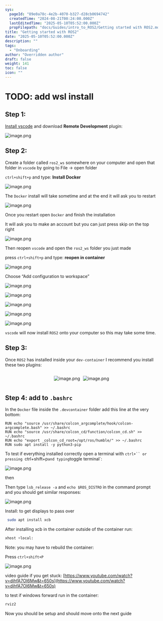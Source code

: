 ```yaml
---
sys:
  pageId: "89e0a78c-4e2b-4070-b327-d28cb0694742"
  createdTime: "2024-08-21T00:24:00.000Z"
  lastEditedTime: "2025-05-10T05:52:00.000Z"
  propFilepath: "docs/Guides/intro_to_ROS2/Getting started with ROS2.md"
title: "Getting started with ROS2"
date: "2025-05-10T05:52:00.000Z"
description: ""
tags:
  - "Onboarding"
author: "Overridden author"
draft: false
weight: 141
toc: false
icon: ""
---
```


# TODO: add wsl install

## Step 1:

[Install vscode](https://code.visualstudio.com/download) and download **Remote Development** plugin:

![image.png](https://prod-files-secure.s3.us-west-2.amazonaws.com/d518164a-d88e-44d1-a4ee-3adb3bd8bce0/efb52993-1881-4a40-b95e-6f020334f022/image.png?X-Amz-Algorithm=AWS4-HMAC-SHA256&X-Amz-Content-Sha256=UNSIGNED-PAYLOAD&X-Amz-Credential=ASIAZI2LB4667MT6KJIP%2F20250529%2Fus-west-2%2Fs3%2Faws4_request&X-Amz-Date=20250529T090947Z&X-Amz-Expires=3600&X-Amz-Security-Token=IQoJb3JpZ2luX2VjEMD%2F%2F%2F%2F%2F%2F%2F%2F%2F%2FwEaCXVzLXdlc3QtMiJGMEQCIAJF9S3%2FMJZueEytGOSUTme8QjLGwpvnkxpVLKlP2uCjAiAeZAgOFQXJGdjN2lv7L9ntVJ9VsljUme4uUAvcNHVQOyqIBAiJ%2F%2F%2F%2F%2F%2F%2F%2F%2F%2F8BEAAaDDYzNzQyMzE4MzgwNSIM73IeYqdaNS6yRQsgKtwDeLQy3YJI9Gfg6VDdmJE%2FLZXMGuMnOOyyqmHagzWoL5gnlTn4hX4O7MVwDbGcRp0hon4TOehsJPRfSj4pkV0RXbYN5PmO8%2BjXHgDNk%2BXnEq2t6%2F96RqW3VCWZ6abTqmyTHK3kzGA3HXfThBLHRBAQyTGuz02fxRVCX7xk5ZRBOp0j1CeEzNNq39%2FzHQ5VRvaPv%2BDs4ivz5guHg8NDH%2B9NrrZdi730qwYhAKsVA8DvXSXTTRiWjNBssafImeojSnhSGzgFGwVCJG%2FG0df9NDkdpVsXmpAZ2MzvTzSePaXsURFrj15XRaCTIgRBWRYqgmNPWaGEupCJHy%2BS3z88xBiE%2BEExZh7Z%2FdcEjlOx%2BVodsBNjBq%2FaVpdVPcXyeLBinL6Pr5K%2B8dk7l1PuhHKO9rJr6ANHPtDs1CCVouZVSUMijMBu05Lek1Fl6J82Bg75tZ3iC0fjWeTiYcJ5IZeBNAOe0i2QYVM%2FdooJ0vdnm2S1uJCQLZbUFAieH%2FlEpdr82h6%2F59vyETs7KepkQQZWzwK%2FKqdUVX6rYACEUxOPt9AdEpoV2CbNS39GDynL%2FBgs4zkVOKkOcL624mlqnccGwLkvhpfqErm%2FD%2BN2eFz2xeab1OWh2vVbsC9QGVZj914w%2BKzgwQY6pgGgLx5BrhmhA%2BcYfd2uEFh6qacKz4QJPgrDQIy6owIv2Iu0TEHtn7g6EoVENWHV8mE7OgZk5FXJPHzazjktjbSd5VipyIiXJJgaMyTP0eFvADdmMIDpZeec8MOYc%2FtaWeEywkKDA0g3AupGRxXwaFx%2BEGsveumSBcPaQc3TgUJaelkmq9i0xDspT0Cr4ZSWweXQjBpDrUs26JFXGDZ8tSOXbUjEkKg8&X-Amz-Signature=e8786c82a37ae52eb22c94d0158c4192ee4ee3abdb690e31f6b58e12bf8dc3de&X-Amz-SignedHeaders=host&x-id=GetObject)

## Step 2:

Create a folder called `ros2_ws` somewhere on your computer and open that folder in `vscode` by going to File → open folder 

`ctrl+shift+p` and type: **Install Docker**

![image.png](https://prod-files-secure.s3.us-west-2.amazonaws.com/d518164a-d88e-44d1-a4ee-3adb3bd8bce0/2269dc0e-1cd5-47ff-bceb-c04ad9b2eab0/image.png?X-Amz-Algorithm=AWS4-HMAC-SHA256&X-Amz-Content-Sha256=UNSIGNED-PAYLOAD&X-Amz-Credential=ASIAZI2LB4667MT6KJIP%2F20250529%2Fus-west-2%2Fs3%2Faws4_request&X-Amz-Date=20250529T090947Z&X-Amz-Expires=3600&X-Amz-Security-Token=IQoJb3JpZ2luX2VjEMD%2F%2F%2F%2F%2F%2F%2F%2F%2F%2FwEaCXVzLXdlc3QtMiJGMEQCIAJF9S3%2FMJZueEytGOSUTme8QjLGwpvnkxpVLKlP2uCjAiAeZAgOFQXJGdjN2lv7L9ntVJ9VsljUme4uUAvcNHVQOyqIBAiJ%2F%2F%2F%2F%2F%2F%2F%2F%2F%2F8BEAAaDDYzNzQyMzE4MzgwNSIM73IeYqdaNS6yRQsgKtwDeLQy3YJI9Gfg6VDdmJE%2FLZXMGuMnOOyyqmHagzWoL5gnlTn4hX4O7MVwDbGcRp0hon4TOehsJPRfSj4pkV0RXbYN5PmO8%2BjXHgDNk%2BXnEq2t6%2F96RqW3VCWZ6abTqmyTHK3kzGA3HXfThBLHRBAQyTGuz02fxRVCX7xk5ZRBOp0j1CeEzNNq39%2FzHQ5VRvaPv%2BDs4ivz5guHg8NDH%2B9NrrZdi730qwYhAKsVA8DvXSXTTRiWjNBssafImeojSnhSGzgFGwVCJG%2FG0df9NDkdpVsXmpAZ2MzvTzSePaXsURFrj15XRaCTIgRBWRYqgmNPWaGEupCJHy%2BS3z88xBiE%2BEExZh7Z%2FdcEjlOx%2BVodsBNjBq%2FaVpdVPcXyeLBinL6Pr5K%2B8dk7l1PuhHKO9rJr6ANHPtDs1CCVouZVSUMijMBu05Lek1Fl6J82Bg75tZ3iC0fjWeTiYcJ5IZeBNAOe0i2QYVM%2FdooJ0vdnm2S1uJCQLZbUFAieH%2FlEpdr82h6%2F59vyETs7KepkQQZWzwK%2FKqdUVX6rYACEUxOPt9AdEpoV2CbNS39GDynL%2FBgs4zkVOKkOcL624mlqnccGwLkvhpfqErm%2FD%2BN2eFz2xeab1OWh2vVbsC9QGVZj914w%2BKzgwQY6pgGgLx5BrhmhA%2BcYfd2uEFh6qacKz4QJPgrDQIy6owIv2Iu0TEHtn7g6EoVENWHV8mE7OgZk5FXJPHzazjktjbSd5VipyIiXJJgaMyTP0eFvADdmMIDpZeec8MOYc%2FtaWeEywkKDA0g3AupGRxXwaFx%2BEGsveumSBcPaQc3TgUJaelkmq9i0xDspT0Cr4ZSWweXQjBpDrUs26JFXGDZ8tSOXbUjEkKg8&X-Amz-Signature=96439c72eb83e55b4724a7e2dfa5bf05f2ba7ca659871331d154de1336c2b910&X-Amz-SignedHeaders=host&x-id=GetObject)

The `Docker` install will take sometime and at the end it will ask you to restart

![image.png](https://prod-files-secure.s3.us-west-2.amazonaws.com/d518164a-d88e-44d1-a4ee-3adb3bd8bce0/ed233f78-be33-4b1f-b89c-9c346c0e961e/image.png?X-Amz-Algorithm=AWS4-HMAC-SHA256&X-Amz-Content-Sha256=UNSIGNED-PAYLOAD&X-Amz-Credential=ASIAZI2LB4667MT6KJIP%2F20250529%2Fus-west-2%2Fs3%2Faws4_request&X-Amz-Date=20250529T090947Z&X-Amz-Expires=3600&X-Amz-Security-Token=IQoJb3JpZ2luX2VjEMD%2F%2F%2F%2F%2F%2F%2F%2F%2F%2FwEaCXVzLXdlc3QtMiJGMEQCIAJF9S3%2FMJZueEytGOSUTme8QjLGwpvnkxpVLKlP2uCjAiAeZAgOFQXJGdjN2lv7L9ntVJ9VsljUme4uUAvcNHVQOyqIBAiJ%2F%2F%2F%2F%2F%2F%2F%2F%2F%2F8BEAAaDDYzNzQyMzE4MzgwNSIM73IeYqdaNS6yRQsgKtwDeLQy3YJI9Gfg6VDdmJE%2FLZXMGuMnOOyyqmHagzWoL5gnlTn4hX4O7MVwDbGcRp0hon4TOehsJPRfSj4pkV0RXbYN5PmO8%2BjXHgDNk%2BXnEq2t6%2F96RqW3VCWZ6abTqmyTHK3kzGA3HXfThBLHRBAQyTGuz02fxRVCX7xk5ZRBOp0j1CeEzNNq39%2FzHQ5VRvaPv%2BDs4ivz5guHg8NDH%2B9NrrZdi730qwYhAKsVA8DvXSXTTRiWjNBssafImeojSnhSGzgFGwVCJG%2FG0df9NDkdpVsXmpAZ2MzvTzSePaXsURFrj15XRaCTIgRBWRYqgmNPWaGEupCJHy%2BS3z88xBiE%2BEExZh7Z%2FdcEjlOx%2BVodsBNjBq%2FaVpdVPcXyeLBinL6Pr5K%2B8dk7l1PuhHKO9rJr6ANHPtDs1CCVouZVSUMijMBu05Lek1Fl6J82Bg75tZ3iC0fjWeTiYcJ5IZeBNAOe0i2QYVM%2FdooJ0vdnm2S1uJCQLZbUFAieH%2FlEpdr82h6%2F59vyETs7KepkQQZWzwK%2FKqdUVX6rYACEUxOPt9AdEpoV2CbNS39GDynL%2FBgs4zkVOKkOcL624mlqnccGwLkvhpfqErm%2FD%2BN2eFz2xeab1OWh2vVbsC9QGVZj914w%2BKzgwQY6pgGgLx5BrhmhA%2BcYfd2uEFh6qacKz4QJPgrDQIy6owIv2Iu0TEHtn7g6EoVENWHV8mE7OgZk5FXJPHzazjktjbSd5VipyIiXJJgaMyTP0eFvADdmMIDpZeec8MOYc%2FtaWeEywkKDA0g3AupGRxXwaFx%2BEGsveumSBcPaQc3TgUJaelkmq9i0xDspT0Cr4ZSWweXQjBpDrUs26JFXGDZ8tSOXbUjEkKg8&X-Amz-Signature=2828cf2f4d9bc88ec5c0bd6b138521eccb54a08dcc3d558f00c1dcb69f519ce1&X-Amz-SignedHeaders=host&x-id=GetObject)

Once you restart open `Docker` and finish the installation

It will ask you to make an account but you can just press skip on the top right

![image.png](https://prod-files-secure.s3.us-west-2.amazonaws.com/d518164a-d88e-44d1-a4ee-3adb3bd8bce0/21010ad9-1659-4fd9-9f59-9932a09b2a3d/image.png?X-Amz-Algorithm=AWS4-HMAC-SHA256&X-Amz-Content-Sha256=UNSIGNED-PAYLOAD&X-Amz-Credential=ASIAZI2LB4667MT6KJIP%2F20250529%2Fus-west-2%2Fs3%2Faws4_request&X-Amz-Date=20250529T090947Z&X-Amz-Expires=3600&X-Amz-Security-Token=IQoJb3JpZ2luX2VjEMD%2F%2F%2F%2F%2F%2F%2F%2F%2F%2FwEaCXVzLXdlc3QtMiJGMEQCIAJF9S3%2FMJZueEytGOSUTme8QjLGwpvnkxpVLKlP2uCjAiAeZAgOFQXJGdjN2lv7L9ntVJ9VsljUme4uUAvcNHVQOyqIBAiJ%2F%2F%2F%2F%2F%2F%2F%2F%2F%2F8BEAAaDDYzNzQyMzE4MzgwNSIM73IeYqdaNS6yRQsgKtwDeLQy3YJI9Gfg6VDdmJE%2FLZXMGuMnOOyyqmHagzWoL5gnlTn4hX4O7MVwDbGcRp0hon4TOehsJPRfSj4pkV0RXbYN5PmO8%2BjXHgDNk%2BXnEq2t6%2F96RqW3VCWZ6abTqmyTHK3kzGA3HXfThBLHRBAQyTGuz02fxRVCX7xk5ZRBOp0j1CeEzNNq39%2FzHQ5VRvaPv%2BDs4ivz5guHg8NDH%2B9NrrZdi730qwYhAKsVA8DvXSXTTRiWjNBssafImeojSnhSGzgFGwVCJG%2FG0df9NDkdpVsXmpAZ2MzvTzSePaXsURFrj15XRaCTIgRBWRYqgmNPWaGEupCJHy%2BS3z88xBiE%2BEExZh7Z%2FdcEjlOx%2BVodsBNjBq%2FaVpdVPcXyeLBinL6Pr5K%2B8dk7l1PuhHKO9rJr6ANHPtDs1CCVouZVSUMijMBu05Lek1Fl6J82Bg75tZ3iC0fjWeTiYcJ5IZeBNAOe0i2QYVM%2FdooJ0vdnm2S1uJCQLZbUFAieH%2FlEpdr82h6%2F59vyETs7KepkQQZWzwK%2FKqdUVX6rYACEUxOPt9AdEpoV2CbNS39GDynL%2FBgs4zkVOKkOcL624mlqnccGwLkvhpfqErm%2FD%2BN2eFz2xeab1OWh2vVbsC9QGVZj914w%2BKzgwQY6pgGgLx5BrhmhA%2BcYfd2uEFh6qacKz4QJPgrDQIy6owIv2Iu0TEHtn7g6EoVENWHV8mE7OgZk5FXJPHzazjktjbSd5VipyIiXJJgaMyTP0eFvADdmMIDpZeec8MOYc%2FtaWeEywkKDA0g3AupGRxXwaFx%2BEGsveumSBcPaQc3TgUJaelkmq9i0xDspT0Cr4ZSWweXQjBpDrUs26JFXGDZ8tSOXbUjEkKg8&X-Amz-Signature=b0b0b6c0878f500b42f164e49db3330cbee5fa0922c9f5a9ddb4e2eede3534b8&X-Amz-SignedHeaders=host&x-id=GetObject)

Then reopen `vscode` and open the `ros2_ws` folder you just made

press `ctrl+shift+p` and type: **reopen in container**

![image.png](https://prod-files-secure.s3.us-west-2.amazonaws.com/d518164a-d88e-44d1-a4ee-3adb3bd8bce0/4e93b8c2-41ad-488c-8095-c74205196118/image.png?X-Amz-Algorithm=AWS4-HMAC-SHA256&X-Amz-Content-Sha256=UNSIGNED-PAYLOAD&X-Amz-Credential=ASIAZI2LB4667MT6KJIP%2F20250529%2Fus-west-2%2Fs3%2Faws4_request&X-Amz-Date=20250529T090947Z&X-Amz-Expires=3600&X-Amz-Security-Token=IQoJb3JpZ2luX2VjEMD%2F%2F%2F%2F%2F%2F%2F%2F%2F%2FwEaCXVzLXdlc3QtMiJGMEQCIAJF9S3%2FMJZueEytGOSUTme8QjLGwpvnkxpVLKlP2uCjAiAeZAgOFQXJGdjN2lv7L9ntVJ9VsljUme4uUAvcNHVQOyqIBAiJ%2F%2F%2F%2F%2F%2F%2F%2F%2F%2F8BEAAaDDYzNzQyMzE4MzgwNSIM73IeYqdaNS6yRQsgKtwDeLQy3YJI9Gfg6VDdmJE%2FLZXMGuMnOOyyqmHagzWoL5gnlTn4hX4O7MVwDbGcRp0hon4TOehsJPRfSj4pkV0RXbYN5PmO8%2BjXHgDNk%2BXnEq2t6%2F96RqW3VCWZ6abTqmyTHK3kzGA3HXfThBLHRBAQyTGuz02fxRVCX7xk5ZRBOp0j1CeEzNNq39%2FzHQ5VRvaPv%2BDs4ivz5guHg8NDH%2B9NrrZdi730qwYhAKsVA8DvXSXTTRiWjNBssafImeojSnhSGzgFGwVCJG%2FG0df9NDkdpVsXmpAZ2MzvTzSePaXsURFrj15XRaCTIgRBWRYqgmNPWaGEupCJHy%2BS3z88xBiE%2BEExZh7Z%2FdcEjlOx%2BVodsBNjBq%2FaVpdVPcXyeLBinL6Pr5K%2B8dk7l1PuhHKO9rJr6ANHPtDs1CCVouZVSUMijMBu05Lek1Fl6J82Bg75tZ3iC0fjWeTiYcJ5IZeBNAOe0i2QYVM%2FdooJ0vdnm2S1uJCQLZbUFAieH%2FlEpdr82h6%2F59vyETs7KepkQQZWzwK%2FKqdUVX6rYACEUxOPt9AdEpoV2CbNS39GDynL%2FBgs4zkVOKkOcL624mlqnccGwLkvhpfqErm%2FD%2BN2eFz2xeab1OWh2vVbsC9QGVZj914w%2BKzgwQY6pgGgLx5BrhmhA%2BcYfd2uEFh6qacKz4QJPgrDQIy6owIv2Iu0TEHtn7g6EoVENWHV8mE7OgZk5FXJPHzazjktjbSd5VipyIiXJJgaMyTP0eFvADdmMIDpZeec8MOYc%2FtaWeEywkKDA0g3AupGRxXwaFx%2BEGsveumSBcPaQc3TgUJaelkmq9i0xDspT0Cr4ZSWweXQjBpDrUs26JFXGDZ8tSOXbUjEkKg8&X-Amz-Signature=b2462b95cd8734a601569aaa70378daf8f71912d3b38767c9043ff6f04e2dd6a&X-Amz-SignedHeaders=host&x-id=GetObject)

Choose “Add configuration to workspace”

![image.png](https://prod-files-secure.s3.us-west-2.amazonaws.com/d518164a-d88e-44d1-a4ee-3adb3bd8bce0/9560b282-5060-4989-ba37-97e7b2c22476/image.png?X-Amz-Algorithm=AWS4-HMAC-SHA256&X-Amz-Content-Sha256=UNSIGNED-PAYLOAD&X-Amz-Credential=ASIAZI2LB4667MT6KJIP%2F20250529%2Fus-west-2%2Fs3%2Faws4_request&X-Amz-Date=20250529T090947Z&X-Amz-Expires=3600&X-Amz-Security-Token=IQoJb3JpZ2luX2VjEMD%2F%2F%2F%2F%2F%2F%2F%2F%2F%2FwEaCXVzLXdlc3QtMiJGMEQCIAJF9S3%2FMJZueEytGOSUTme8QjLGwpvnkxpVLKlP2uCjAiAeZAgOFQXJGdjN2lv7L9ntVJ9VsljUme4uUAvcNHVQOyqIBAiJ%2F%2F%2F%2F%2F%2F%2F%2F%2F%2F8BEAAaDDYzNzQyMzE4MzgwNSIM73IeYqdaNS6yRQsgKtwDeLQy3YJI9Gfg6VDdmJE%2FLZXMGuMnOOyyqmHagzWoL5gnlTn4hX4O7MVwDbGcRp0hon4TOehsJPRfSj4pkV0RXbYN5PmO8%2BjXHgDNk%2BXnEq2t6%2F96RqW3VCWZ6abTqmyTHK3kzGA3HXfThBLHRBAQyTGuz02fxRVCX7xk5ZRBOp0j1CeEzNNq39%2FzHQ5VRvaPv%2BDs4ivz5guHg8NDH%2B9NrrZdi730qwYhAKsVA8DvXSXTTRiWjNBssafImeojSnhSGzgFGwVCJG%2FG0df9NDkdpVsXmpAZ2MzvTzSePaXsURFrj15XRaCTIgRBWRYqgmNPWaGEupCJHy%2BS3z88xBiE%2BEExZh7Z%2FdcEjlOx%2BVodsBNjBq%2FaVpdVPcXyeLBinL6Pr5K%2B8dk7l1PuhHKO9rJr6ANHPtDs1CCVouZVSUMijMBu05Lek1Fl6J82Bg75tZ3iC0fjWeTiYcJ5IZeBNAOe0i2QYVM%2FdooJ0vdnm2S1uJCQLZbUFAieH%2FlEpdr82h6%2F59vyETs7KepkQQZWzwK%2FKqdUVX6rYACEUxOPt9AdEpoV2CbNS39GDynL%2FBgs4zkVOKkOcL624mlqnccGwLkvhpfqErm%2FD%2BN2eFz2xeab1OWh2vVbsC9QGVZj914w%2BKzgwQY6pgGgLx5BrhmhA%2BcYfd2uEFh6qacKz4QJPgrDQIy6owIv2Iu0TEHtn7g6EoVENWHV8mE7OgZk5FXJPHzazjktjbSd5VipyIiXJJgaMyTP0eFvADdmMIDpZeec8MOYc%2FtaWeEywkKDA0g3AupGRxXwaFx%2BEGsveumSBcPaQc3TgUJaelkmq9i0xDspT0Cr4ZSWweXQjBpDrUs26JFXGDZ8tSOXbUjEkKg8&X-Amz-Signature=d174e33d31e127d65d085f0468bf160a5a0849b6a8a2876145f8155aacb07b98&X-Amz-SignedHeaders=host&x-id=GetObject)

![image.png](https://prod-files-secure.s3.us-west-2.amazonaws.com/d518164a-d88e-44d1-a4ee-3adb3bd8bce0/2ee63f81-886b-48e8-a553-dc6e5eac99e4/image.png?X-Amz-Algorithm=AWS4-HMAC-SHA256&X-Amz-Content-Sha256=UNSIGNED-PAYLOAD&X-Amz-Credential=ASIAZI2LB4667MT6KJIP%2F20250529%2Fus-west-2%2Fs3%2Faws4_request&X-Amz-Date=20250529T090947Z&X-Amz-Expires=3600&X-Amz-Security-Token=IQoJb3JpZ2luX2VjEMD%2F%2F%2F%2F%2F%2F%2F%2F%2F%2FwEaCXVzLXdlc3QtMiJGMEQCIAJF9S3%2FMJZueEytGOSUTme8QjLGwpvnkxpVLKlP2uCjAiAeZAgOFQXJGdjN2lv7L9ntVJ9VsljUme4uUAvcNHVQOyqIBAiJ%2F%2F%2F%2F%2F%2F%2F%2F%2F%2F8BEAAaDDYzNzQyMzE4MzgwNSIM73IeYqdaNS6yRQsgKtwDeLQy3YJI9Gfg6VDdmJE%2FLZXMGuMnOOyyqmHagzWoL5gnlTn4hX4O7MVwDbGcRp0hon4TOehsJPRfSj4pkV0RXbYN5PmO8%2BjXHgDNk%2BXnEq2t6%2F96RqW3VCWZ6abTqmyTHK3kzGA3HXfThBLHRBAQyTGuz02fxRVCX7xk5ZRBOp0j1CeEzNNq39%2FzHQ5VRvaPv%2BDs4ivz5guHg8NDH%2B9NrrZdi730qwYhAKsVA8DvXSXTTRiWjNBssafImeojSnhSGzgFGwVCJG%2FG0df9NDkdpVsXmpAZ2MzvTzSePaXsURFrj15XRaCTIgRBWRYqgmNPWaGEupCJHy%2BS3z88xBiE%2BEExZh7Z%2FdcEjlOx%2BVodsBNjBq%2FaVpdVPcXyeLBinL6Pr5K%2B8dk7l1PuhHKO9rJr6ANHPtDs1CCVouZVSUMijMBu05Lek1Fl6J82Bg75tZ3iC0fjWeTiYcJ5IZeBNAOe0i2QYVM%2FdooJ0vdnm2S1uJCQLZbUFAieH%2FlEpdr82h6%2F59vyETs7KepkQQZWzwK%2FKqdUVX6rYACEUxOPt9AdEpoV2CbNS39GDynL%2FBgs4zkVOKkOcL624mlqnccGwLkvhpfqErm%2FD%2BN2eFz2xeab1OWh2vVbsC9QGVZj914w%2BKzgwQY6pgGgLx5BrhmhA%2BcYfd2uEFh6qacKz4QJPgrDQIy6owIv2Iu0TEHtn7g6EoVENWHV8mE7OgZk5FXJPHzazjktjbSd5VipyIiXJJgaMyTP0eFvADdmMIDpZeec8MOYc%2FtaWeEywkKDA0g3AupGRxXwaFx%2BEGsveumSBcPaQc3TgUJaelkmq9i0xDspT0Cr4ZSWweXQjBpDrUs26JFXGDZ8tSOXbUjEkKg8&X-Amz-Signature=234382f05932c7ce4a670d84cbfc4cb27deed9b6bb82f1c3ab3950d975ce2c7d&X-Amz-SignedHeaders=host&x-id=GetObject)

![image.png](https://prod-files-secure.s3.us-west-2.amazonaws.com/d518164a-d88e-44d1-a4ee-3adb3bd8bce0/ae1580b2-b048-407e-aed9-b584224a7a04/image.png?X-Amz-Algorithm=AWS4-HMAC-SHA256&X-Amz-Content-Sha256=UNSIGNED-PAYLOAD&X-Amz-Credential=ASIAZI2LB4667MT6KJIP%2F20250529%2Fus-west-2%2Fs3%2Faws4_request&X-Amz-Date=20250529T090947Z&X-Amz-Expires=3600&X-Amz-Security-Token=IQoJb3JpZ2luX2VjEMD%2F%2F%2F%2F%2F%2F%2F%2F%2F%2FwEaCXVzLXdlc3QtMiJGMEQCIAJF9S3%2FMJZueEytGOSUTme8QjLGwpvnkxpVLKlP2uCjAiAeZAgOFQXJGdjN2lv7L9ntVJ9VsljUme4uUAvcNHVQOyqIBAiJ%2F%2F%2F%2F%2F%2F%2F%2F%2F%2F8BEAAaDDYzNzQyMzE4MzgwNSIM73IeYqdaNS6yRQsgKtwDeLQy3YJI9Gfg6VDdmJE%2FLZXMGuMnOOyyqmHagzWoL5gnlTn4hX4O7MVwDbGcRp0hon4TOehsJPRfSj4pkV0RXbYN5PmO8%2BjXHgDNk%2BXnEq2t6%2F96RqW3VCWZ6abTqmyTHK3kzGA3HXfThBLHRBAQyTGuz02fxRVCX7xk5ZRBOp0j1CeEzNNq39%2FzHQ5VRvaPv%2BDs4ivz5guHg8NDH%2B9NrrZdi730qwYhAKsVA8DvXSXTTRiWjNBssafImeojSnhSGzgFGwVCJG%2FG0df9NDkdpVsXmpAZ2MzvTzSePaXsURFrj15XRaCTIgRBWRYqgmNPWaGEupCJHy%2BS3z88xBiE%2BEExZh7Z%2FdcEjlOx%2BVodsBNjBq%2FaVpdVPcXyeLBinL6Pr5K%2B8dk7l1PuhHKO9rJr6ANHPtDs1CCVouZVSUMijMBu05Lek1Fl6J82Bg75tZ3iC0fjWeTiYcJ5IZeBNAOe0i2QYVM%2FdooJ0vdnm2S1uJCQLZbUFAieH%2FlEpdr82h6%2F59vyETs7KepkQQZWzwK%2FKqdUVX6rYACEUxOPt9AdEpoV2CbNS39GDynL%2FBgs4zkVOKkOcL624mlqnccGwLkvhpfqErm%2FD%2BN2eFz2xeab1OWh2vVbsC9QGVZj914w%2BKzgwQY6pgGgLx5BrhmhA%2BcYfd2uEFh6qacKz4QJPgrDQIy6owIv2Iu0TEHtn7g6EoVENWHV8mE7OgZk5FXJPHzazjktjbSd5VipyIiXJJgaMyTP0eFvADdmMIDpZeec8MOYc%2FtaWeEywkKDA0g3AupGRxXwaFx%2BEGsveumSBcPaQc3TgUJaelkmq9i0xDspT0Cr4ZSWweXQjBpDrUs26JFXGDZ8tSOXbUjEkKg8&X-Amz-Signature=2994d8d7c54882b0719cc3fec82a062239931945982fff0bf0d7a41a8e22cd57&X-Amz-SignedHeaders=host&x-id=GetObject)

![image.png](https://prod-files-secure.s3.us-west-2.amazonaws.com/d518164a-d88e-44d1-a4ee-3adb3bd8bce0/53255b28-f75e-430f-b9e3-c0ac8577e42b/image.png?X-Amz-Algorithm=AWS4-HMAC-SHA256&X-Amz-Content-Sha256=UNSIGNED-PAYLOAD&X-Amz-Credential=ASIAZI2LB4667MT6KJIP%2F20250529%2Fus-west-2%2Fs3%2Faws4_request&X-Amz-Date=20250529T090947Z&X-Amz-Expires=3600&X-Amz-Security-Token=IQoJb3JpZ2luX2VjEMD%2F%2F%2F%2F%2F%2F%2F%2F%2F%2FwEaCXVzLXdlc3QtMiJGMEQCIAJF9S3%2FMJZueEytGOSUTme8QjLGwpvnkxpVLKlP2uCjAiAeZAgOFQXJGdjN2lv7L9ntVJ9VsljUme4uUAvcNHVQOyqIBAiJ%2F%2F%2F%2F%2F%2F%2F%2F%2F%2F8BEAAaDDYzNzQyMzE4MzgwNSIM73IeYqdaNS6yRQsgKtwDeLQy3YJI9Gfg6VDdmJE%2FLZXMGuMnOOyyqmHagzWoL5gnlTn4hX4O7MVwDbGcRp0hon4TOehsJPRfSj4pkV0RXbYN5PmO8%2BjXHgDNk%2BXnEq2t6%2F96RqW3VCWZ6abTqmyTHK3kzGA3HXfThBLHRBAQyTGuz02fxRVCX7xk5ZRBOp0j1CeEzNNq39%2FzHQ5VRvaPv%2BDs4ivz5guHg8NDH%2B9NrrZdi730qwYhAKsVA8DvXSXTTRiWjNBssafImeojSnhSGzgFGwVCJG%2FG0df9NDkdpVsXmpAZ2MzvTzSePaXsURFrj15XRaCTIgRBWRYqgmNPWaGEupCJHy%2BS3z88xBiE%2BEExZh7Z%2FdcEjlOx%2BVodsBNjBq%2FaVpdVPcXyeLBinL6Pr5K%2B8dk7l1PuhHKO9rJr6ANHPtDs1CCVouZVSUMijMBu05Lek1Fl6J82Bg75tZ3iC0fjWeTiYcJ5IZeBNAOe0i2QYVM%2FdooJ0vdnm2S1uJCQLZbUFAieH%2FlEpdr82h6%2F59vyETs7KepkQQZWzwK%2FKqdUVX6rYACEUxOPt9AdEpoV2CbNS39GDynL%2FBgs4zkVOKkOcL624mlqnccGwLkvhpfqErm%2FD%2BN2eFz2xeab1OWh2vVbsC9QGVZj914w%2BKzgwQY6pgGgLx5BrhmhA%2BcYfd2uEFh6qacKz4QJPgrDQIy6owIv2Iu0TEHtn7g6EoVENWHV8mE7OgZk5FXJPHzazjktjbSd5VipyIiXJJgaMyTP0eFvADdmMIDpZeec8MOYc%2FtaWeEywkKDA0g3AupGRxXwaFx%2BEGsveumSBcPaQc3TgUJaelkmq9i0xDspT0Cr4ZSWweXQjBpDrUs26JFXGDZ8tSOXbUjEkKg8&X-Amz-Signature=e27da39d6edc4baf6897d54ce1dce70726dbb3875579b02764d2cc28bbc2bd28&X-Amz-SignedHeaders=host&x-id=GetObject)

![image.png](https://prod-files-secure.s3.us-west-2.amazonaws.com/d518164a-d88e-44d1-a4ee-3adb3bd8bce0/7c562767-5af9-4ffb-97d1-327bcdf4ee00/image.png?X-Amz-Algorithm=AWS4-HMAC-SHA256&X-Amz-Content-Sha256=UNSIGNED-PAYLOAD&X-Amz-Credential=ASIAZI2LB4667MT6KJIP%2F20250529%2Fus-west-2%2Fs3%2Faws4_request&X-Amz-Date=20250529T090947Z&X-Amz-Expires=3600&X-Amz-Security-Token=IQoJb3JpZ2luX2VjEMD%2F%2F%2F%2F%2F%2F%2F%2F%2F%2FwEaCXVzLXdlc3QtMiJGMEQCIAJF9S3%2FMJZueEytGOSUTme8QjLGwpvnkxpVLKlP2uCjAiAeZAgOFQXJGdjN2lv7L9ntVJ9VsljUme4uUAvcNHVQOyqIBAiJ%2F%2F%2F%2F%2F%2F%2F%2F%2F%2F8BEAAaDDYzNzQyMzE4MzgwNSIM73IeYqdaNS6yRQsgKtwDeLQy3YJI9Gfg6VDdmJE%2FLZXMGuMnOOyyqmHagzWoL5gnlTn4hX4O7MVwDbGcRp0hon4TOehsJPRfSj4pkV0RXbYN5PmO8%2BjXHgDNk%2BXnEq2t6%2F96RqW3VCWZ6abTqmyTHK3kzGA3HXfThBLHRBAQyTGuz02fxRVCX7xk5ZRBOp0j1CeEzNNq39%2FzHQ5VRvaPv%2BDs4ivz5guHg8NDH%2B9NrrZdi730qwYhAKsVA8DvXSXTTRiWjNBssafImeojSnhSGzgFGwVCJG%2FG0df9NDkdpVsXmpAZ2MzvTzSePaXsURFrj15XRaCTIgRBWRYqgmNPWaGEupCJHy%2BS3z88xBiE%2BEExZh7Z%2FdcEjlOx%2BVodsBNjBq%2FaVpdVPcXyeLBinL6Pr5K%2B8dk7l1PuhHKO9rJr6ANHPtDs1CCVouZVSUMijMBu05Lek1Fl6J82Bg75tZ3iC0fjWeTiYcJ5IZeBNAOe0i2QYVM%2FdooJ0vdnm2S1uJCQLZbUFAieH%2FlEpdr82h6%2F59vyETs7KepkQQZWzwK%2FKqdUVX6rYACEUxOPt9AdEpoV2CbNS39GDynL%2FBgs4zkVOKkOcL624mlqnccGwLkvhpfqErm%2FD%2BN2eFz2xeab1OWh2vVbsC9QGVZj914w%2BKzgwQY6pgGgLx5BrhmhA%2BcYfd2uEFh6qacKz4QJPgrDQIy6owIv2Iu0TEHtn7g6EoVENWHV8mE7OgZk5FXJPHzazjktjbSd5VipyIiXJJgaMyTP0eFvADdmMIDpZeec8MOYc%2FtaWeEywkKDA0g3AupGRxXwaFx%2BEGsveumSBcPaQc3TgUJaelkmq9i0xDspT0Cr4ZSWweXQjBpDrUs26JFXGDZ8tSOXbUjEkKg8&X-Amz-Signature=ef17f657552828e0e8d1788e913518e7b7814bbc72a5c3b92b02904b5f9e6768&X-Amz-SignedHeaders=host&x-id=GetObject)

`vscode` will now install `ROS2` onto your computer so this may take some time.

## Step 3:

Once `ROS2` has installed inside your `dev-container` I recommend you install these two plugins:

<div style="display: flex;flex-direction: row; column-gap:10px; max-width: 630px;justify-content: center;">
<div>

![image.png](https://prod-files-secure.s3.us-west-2.amazonaws.com/d518164a-d88e-44d1-a4ee-3adb3bd8bce0/3fc3d550-5a54-4ba1-ba6b-faa01cdb7369/image.png?X-Amz-Algorithm=AWS4-HMAC-SHA256&X-Amz-Content-Sha256=UNSIGNED-PAYLOAD&X-Amz-Credential=ASIAZI2LB4667TBXFR6P%2F20250529%2Fus-west-2%2Fs3%2Faws4_request&X-Amz-Date=20250529T090951Z&X-Amz-Expires=3600&X-Amz-Security-Token=IQoJb3JpZ2luX2VjEMD%2F%2F%2F%2F%2F%2F%2F%2F%2F%2FwEaCXVzLXdlc3QtMiJHMEUCIEUe29cRM7rk9q8kBIVlFI5aFGHaM6yRR%2BKQ%2F7k%2B2WdBAiEAvn289Ey7hnR0UYByoj3aY62gO4nKxgeHU2%2FHMYJtB5QqiAQIif%2F%2F%2F%2F%2F%2F%2F%2F%2F%2FARAAGgw2Mzc0MjMxODM4MDUiDC%2FNH%2FWI%2BZCcuT%2FSiSrcAxGGUCJ5%2Be5zMw%2BNV9LCIo7o33W2iyAPhV%2FzkIhvItfvqpe7ZDH1nNdJ3cKQpuKFjRZGfXbkj0c0%2FSwalhqK0jn1qzEg9F98JRF0Ky5gDR8X6WpTqiAfAzD%2B%2Ff7E6AHqxJQacuWWdUQPZ0QiKMUSUCzJkStmUTA2ejdxcvxGyc2e1qQxQ9%2BcpIjOvWfkh7JNLlvYH1aTbBo13M2KFfchcBhx6kWRzSM6984OplRgEv0br8unahnpmmUkVNbIvjV5bviGDYn7YOzKP7m49s260qamTizO3Uvy%2BmBFbh4HVUzjEEZOKnSFxs6IIT3BmF28HYD7KU3nWcLNH0%2BMlT4ierQV7Fh204lIKGrUSK8FrG%2FIHhwU28qD%2B41sYhBz4%2FSPQ8t%2B4lw394pZo2zW0UGHKrsIPPmF5G9meLREuZV3Z6GDyiFDCtki0mkxGI2YALPGCa8ZTaUMjWt5rw4bk4%2FopEEyqd0O5K9bR%2FwMB4NT94WqqPT7yIQdbGvZfuDOugNmaK8XsoJR6%2BEmFsT28mU4DrwMJCRuEzBtuz1kFFAdmNl50K0AW9ltknQGacu6WdaWhv1AyarPiI674CO0TUB0OIVL0jnZeaW1Eq0RIDV7%2FYmUPSjeawwjOuCJSCEvMOSt4MEGOqUBTaPiZSpm0Dq7FpzTz3Yml4RJblcMKLMeLK4jPlnO0Amla0xwlzwhJGdUBfmo3LEXh2EnPKkbGW1Us5UkiwUO5F1Q6EGTmlD9FheMIam4TVXNlhV2vkNLTqk5QabQbojErGd%2B1TW6jnxJw9AqeqDA%2FPnLKjAEw9sMggLyMB1l93gPHpyHUrLap%2BxWGe1ZOxD0C4AT4NBpupEZUm0GIllqMw7plMG0&X-Amz-Signature=e4183993d7d6fcfcd2b80dc5451326f017b9fa0e5f9c9b05832060e3a832f931&X-Amz-SignedHeaders=host&x-id=GetObject)

</div>
<div>

![image.png](https://prod-files-secure.s3.us-west-2.amazonaws.com/d518164a-d88e-44d1-a4ee-3adb3bd8bce0/d994cc66-13c2-4093-a5a3-f84cf4601a82/image.png?X-Amz-Algorithm=AWS4-HMAC-SHA256&X-Amz-Content-Sha256=UNSIGNED-PAYLOAD&X-Amz-Credential=ASIAZI2LB46637HIVZON%2F20250529%2Fus-west-2%2Fs3%2Faws4_request&X-Amz-Date=20250529T090951Z&X-Amz-Expires=3600&X-Amz-Security-Token=IQoJb3JpZ2luX2VjEMD%2F%2F%2F%2F%2F%2F%2F%2F%2F%2FwEaCXVzLXdlc3QtMiJHMEUCIGEq6zCr14fxVjdjALrgbmNqPI0wn8oI9WGCJoAj%2BBFoAiEAqSHkQhJDkMITyPn0AGjt%2BCv3x36KZ5eK2mre2HvQ%2BiMqiAQIif%2F%2F%2F%2F%2F%2F%2F%2F%2F%2FARAAGgw2Mzc0MjMxODM4MDUiDFN9pRPIs4cWMFFgsSrcA3F%2FPtNwc8qJaHmyf18xudZDp7MLBeSGi5YLWOGILelhR841NC7ciR1PjC1HJTQOiQGCuOAHF9JgpxyOJ73W5Rby1%2FASd8ftN9zxa%2ByYBWa5t05DPeiVwg1qQAmR%2FyUAS%2BQqQqDilCcPK8Xxv%2BTcXrRPZw7v6laxvYD3ZhhPGFYr0uyrksDn6MX%2Bf0RROgl6tNUsFs7k63Bj7gsdAMPDrmDx%2Fu1LydLW4ZQUSjwwFASztxziw5RmLkLwXWoynGLroUuGtWdpCZ2f7u74p4vCMrpvMJWuewURKVKmak182xzdFSpWoJ3dP9FfzeC6m%2BwTyDqi1WCmVk6t%2BsyXFCeFGt807%2Bnq9wWsboDFlrYGw%2B7pGM0PVGej6ZLkfHvM%2Bxh%2BJy7oeC0%2FwINwEdlltjsYpWgUELdMuSLlOBA6gdKkz2o8d%2FCT0VhU1x2eNZK4LSMH40Tjq3ahUMnw2WmqUJObc5NKWQqoORa3UFcFies0sAbHyKtmVzB9f4PXfvxB9bAuBWRJjR2dxhqlbKqHdQQXWX68RrEgMZFFFmBSYhhSLEXtjR9x2YJ8u5qPju9PtdemLEbwx7ww9fF4xCdfbVnhhyDSTT8VnakTpj%2FvgAb4u8L5vVI92MmcS38do46wMOSt4MEGOqUBODQOdkVmwqwBV2erIWDwVzV8S8up1n1TtT3V8j1xj7UDwK5FUUlbHIWE6BhDnP7sCAkz0xeoENRzH3RvFPdrcu9nM2y5glAsj5VGa8qDBSeqQ0FKiJSc7LUh%2Fxa0n3C2gYilLcnjM2aasYK762bL26jq3G7i9RG%2BjOmeXp%2Bmu8mb%2B4sUvILDtDx2hvWOQ16pniebk%2BbQ%2FOdFUn%2FtmURhirZMtSZB&X-Amz-Signature=287acbc24f45eaa1bca442ed32c7025ca2742c60a4884bbe6d7c968b74c3053e&X-Amz-SignedHeaders=host&x-id=GetObject)

</div>
</div>

## Step 4: add to `.bashrc`

In the `Docker` file inside the `.devcontainer` folder add this line at the very bottom: 

```docker
RUN echo "source /usr/share/colcon_argcomplete/hook/colcon-argcomplete.bash" >> ~/.bashrc
RUN echo "source /usr/share/colcon_cd/function/colcon_cd.sh" >> ~/.bashrc
RUN echo "export _colcon_cd_root=/opt/ros/humble/" >> ~/.bashrc
RUN sudo apt install -y python3-pip 
```

To test if everything installed correctly open a terminal with `ctrl+`` or pressing `ctrl+shift+p` and typing `toggle terminal`:

![image.png](https://prod-files-secure.s3.us-west-2.amazonaws.com/d518164a-d88e-44d1-a4ee-3adb3bd8bce0/6a4943d8-b04e-4c02-9a58-775f3384d1a5/image.png?X-Amz-Algorithm=AWS4-HMAC-SHA256&X-Amz-Content-Sha256=UNSIGNED-PAYLOAD&X-Amz-Credential=ASIAZI2LB4667MT6KJIP%2F20250529%2Fus-west-2%2Fs3%2Faws4_request&X-Amz-Date=20250529T090947Z&X-Amz-Expires=3600&X-Amz-Security-Token=IQoJb3JpZ2luX2VjEMD%2F%2F%2F%2F%2F%2F%2F%2F%2F%2FwEaCXVzLXdlc3QtMiJGMEQCIAJF9S3%2FMJZueEytGOSUTme8QjLGwpvnkxpVLKlP2uCjAiAeZAgOFQXJGdjN2lv7L9ntVJ9VsljUme4uUAvcNHVQOyqIBAiJ%2F%2F%2F%2F%2F%2F%2F%2F%2F%2F8BEAAaDDYzNzQyMzE4MzgwNSIM73IeYqdaNS6yRQsgKtwDeLQy3YJI9Gfg6VDdmJE%2FLZXMGuMnOOyyqmHagzWoL5gnlTn4hX4O7MVwDbGcRp0hon4TOehsJPRfSj4pkV0RXbYN5PmO8%2BjXHgDNk%2BXnEq2t6%2F96RqW3VCWZ6abTqmyTHK3kzGA3HXfThBLHRBAQyTGuz02fxRVCX7xk5ZRBOp0j1CeEzNNq39%2FzHQ5VRvaPv%2BDs4ivz5guHg8NDH%2B9NrrZdi730qwYhAKsVA8DvXSXTTRiWjNBssafImeojSnhSGzgFGwVCJG%2FG0df9NDkdpVsXmpAZ2MzvTzSePaXsURFrj15XRaCTIgRBWRYqgmNPWaGEupCJHy%2BS3z88xBiE%2BEExZh7Z%2FdcEjlOx%2BVodsBNjBq%2FaVpdVPcXyeLBinL6Pr5K%2B8dk7l1PuhHKO9rJr6ANHPtDs1CCVouZVSUMijMBu05Lek1Fl6J82Bg75tZ3iC0fjWeTiYcJ5IZeBNAOe0i2QYVM%2FdooJ0vdnm2S1uJCQLZbUFAieH%2FlEpdr82h6%2F59vyETs7KepkQQZWzwK%2FKqdUVX6rYACEUxOPt9AdEpoV2CbNS39GDynL%2FBgs4zkVOKkOcL624mlqnccGwLkvhpfqErm%2FD%2BN2eFz2xeab1OWh2vVbsC9QGVZj914w%2BKzgwQY6pgGgLx5BrhmhA%2BcYfd2uEFh6qacKz4QJPgrDQIy6owIv2Iu0TEHtn7g6EoVENWHV8mE7OgZk5FXJPHzazjktjbSd5VipyIiXJJgaMyTP0eFvADdmMIDpZeec8MOYc%2FtaWeEywkKDA0g3AupGRxXwaFx%2BEGsveumSBcPaQc3TgUJaelkmq9i0xDspT0Cr4ZSWweXQjBpDrUs26JFXGDZ8tSOXbUjEkKg8&X-Amz-Signature=897c0af555d92995c4aedeb7aa3f43b2ec6036c2264df4031726bf8b17806fda&X-Amz-SignedHeaders=host&x-id=GetObject)

then 

Then type `lsb_release -a` and `echo $ROS_DISTRO` in the command prompt and you should get similar responses:

![image.png](https://prod-files-secure.s3.us-west-2.amazonaws.com/d518164a-d88e-44d1-a4ee-3adb3bd8bce0/3e635dec-a805-4e85-8b9e-d000e5b71a4e/image.png?X-Amz-Algorithm=AWS4-HMAC-SHA256&X-Amz-Content-Sha256=UNSIGNED-PAYLOAD&X-Amz-Credential=ASIAZI2LB4667MT6KJIP%2F20250529%2Fus-west-2%2Fs3%2Faws4_request&X-Amz-Date=20250529T090947Z&X-Amz-Expires=3600&X-Amz-Security-Token=IQoJb3JpZ2luX2VjEMD%2F%2F%2F%2F%2F%2F%2F%2F%2F%2FwEaCXVzLXdlc3QtMiJGMEQCIAJF9S3%2FMJZueEytGOSUTme8QjLGwpvnkxpVLKlP2uCjAiAeZAgOFQXJGdjN2lv7L9ntVJ9VsljUme4uUAvcNHVQOyqIBAiJ%2F%2F%2F%2F%2F%2F%2F%2F%2F%2F8BEAAaDDYzNzQyMzE4MzgwNSIM73IeYqdaNS6yRQsgKtwDeLQy3YJI9Gfg6VDdmJE%2FLZXMGuMnOOyyqmHagzWoL5gnlTn4hX4O7MVwDbGcRp0hon4TOehsJPRfSj4pkV0RXbYN5PmO8%2BjXHgDNk%2BXnEq2t6%2F96RqW3VCWZ6abTqmyTHK3kzGA3HXfThBLHRBAQyTGuz02fxRVCX7xk5ZRBOp0j1CeEzNNq39%2FzHQ5VRvaPv%2BDs4ivz5guHg8NDH%2B9NrrZdi730qwYhAKsVA8DvXSXTTRiWjNBssafImeojSnhSGzgFGwVCJG%2FG0df9NDkdpVsXmpAZ2MzvTzSePaXsURFrj15XRaCTIgRBWRYqgmNPWaGEupCJHy%2BS3z88xBiE%2BEExZh7Z%2FdcEjlOx%2BVodsBNjBq%2FaVpdVPcXyeLBinL6Pr5K%2B8dk7l1PuhHKO9rJr6ANHPtDs1CCVouZVSUMijMBu05Lek1Fl6J82Bg75tZ3iC0fjWeTiYcJ5IZeBNAOe0i2QYVM%2FdooJ0vdnm2S1uJCQLZbUFAieH%2FlEpdr82h6%2F59vyETs7KepkQQZWzwK%2FKqdUVX6rYACEUxOPt9AdEpoV2CbNS39GDynL%2FBgs4zkVOKkOcL624mlqnccGwLkvhpfqErm%2FD%2BN2eFz2xeab1OWh2vVbsC9QGVZj914w%2BKzgwQY6pgGgLx5BrhmhA%2BcYfd2uEFh6qacKz4QJPgrDQIy6owIv2Iu0TEHtn7g6EoVENWHV8mE7OgZk5FXJPHzazjktjbSd5VipyIiXJJgaMyTP0eFvADdmMIDpZeec8MOYc%2FtaWeEywkKDA0g3AupGRxXwaFx%2BEGsveumSBcPaQc3TgUJaelkmq9i0xDspT0Cr4ZSWweXQjBpDrUs26JFXGDZ8tSOXbUjEkKg8&X-Amz-Signature=922cde1a1137816f96b7e403519b3bb6cf0dbce1b357050027d603effaff2e4a&X-Amz-SignedHeaders=host&x-id=GetObject)

Install:  to get displays to pass over

```bash
 sudo apt install xcb
```

After installing xcb in the container outside of the container run:

```python
xhost +local:
```

Note: you may have to rebuild the container:

Press `ctrl+shift+P`

![image.png](https://prod-files-secure.s3.us-west-2.amazonaws.com/d518164a-d88e-44d1-a4ee-3adb3bd8bce0/6c2be660-2618-4c38-9c26-53554f7a0b7b/image.png?X-Amz-Algorithm=AWS4-HMAC-SHA256&X-Amz-Content-Sha256=UNSIGNED-PAYLOAD&X-Amz-Credential=ASIAZI2LB4667MT6KJIP%2F20250529%2Fus-west-2%2Fs3%2Faws4_request&X-Amz-Date=20250529T090947Z&X-Amz-Expires=3600&X-Amz-Security-Token=IQoJb3JpZ2luX2VjEMD%2F%2F%2F%2F%2F%2F%2F%2F%2F%2FwEaCXVzLXdlc3QtMiJGMEQCIAJF9S3%2FMJZueEytGOSUTme8QjLGwpvnkxpVLKlP2uCjAiAeZAgOFQXJGdjN2lv7L9ntVJ9VsljUme4uUAvcNHVQOyqIBAiJ%2F%2F%2F%2F%2F%2F%2F%2F%2F%2F8BEAAaDDYzNzQyMzE4MzgwNSIM73IeYqdaNS6yRQsgKtwDeLQy3YJI9Gfg6VDdmJE%2FLZXMGuMnOOyyqmHagzWoL5gnlTn4hX4O7MVwDbGcRp0hon4TOehsJPRfSj4pkV0RXbYN5PmO8%2BjXHgDNk%2BXnEq2t6%2F96RqW3VCWZ6abTqmyTHK3kzGA3HXfThBLHRBAQyTGuz02fxRVCX7xk5ZRBOp0j1CeEzNNq39%2FzHQ5VRvaPv%2BDs4ivz5guHg8NDH%2B9NrrZdi730qwYhAKsVA8DvXSXTTRiWjNBssafImeojSnhSGzgFGwVCJG%2FG0df9NDkdpVsXmpAZ2MzvTzSePaXsURFrj15XRaCTIgRBWRYqgmNPWaGEupCJHy%2BS3z88xBiE%2BEExZh7Z%2FdcEjlOx%2BVodsBNjBq%2FaVpdVPcXyeLBinL6Pr5K%2B8dk7l1PuhHKO9rJr6ANHPtDs1CCVouZVSUMijMBu05Lek1Fl6J82Bg75tZ3iC0fjWeTiYcJ5IZeBNAOe0i2QYVM%2FdooJ0vdnm2S1uJCQLZbUFAieH%2FlEpdr82h6%2F59vyETs7KepkQQZWzwK%2FKqdUVX6rYACEUxOPt9AdEpoV2CbNS39GDynL%2FBgs4zkVOKkOcL624mlqnccGwLkvhpfqErm%2FD%2BN2eFz2xeab1OWh2vVbsC9QGVZj914w%2BKzgwQY6pgGgLx5BrhmhA%2BcYfd2uEFh6qacKz4QJPgrDQIy6owIv2Iu0TEHtn7g6EoVENWHV8mE7OgZk5FXJPHzazjktjbSd5VipyIiXJJgaMyTP0eFvADdmMIDpZeec8MOYc%2FtaWeEywkKDA0g3AupGRxXwaFx%2BEGsveumSBcPaQc3TgUJaelkmq9i0xDspT0Cr4ZSWweXQjBpDrUs26JFXGDZ8tSOXbUjEkKg8&X-Amz-Signature=7782fa99aa50f4b1e0336255a9f5aa371f475e133a536e028bce8e156ad31030&X-Amz-SignedHeaders=host&x-id=GetObject)

video guide if you get stuck: [https://www.youtube.com/watch?v=dihfA7Ol6Mw&t=650s](https://www.youtube.com/watch?v=dihfA7Ol6Mw&t=650s)

to test if windows forward run in the container:

```bash
rviz2
```

Now you should be setup and should move onto the next guide 
